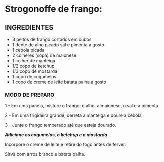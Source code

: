 
# Strogonoffe de frango:

## INGREDIENTES

- 3 peitos de frango cortados em cubos
- 1 dente de alho picado
sal e pimenta a gosto
- 1 cebola picada
- 2 colheres (sopa) de maionese
- 1 colher de manteiga
- 1/2 copo de ketchup
- 1/3 copo de mostarda
- 1 copo de cogumelos
- 1 copo de creme de leite
batata palha a gosto

### MODO DE PREPARO


1 - Em uma panela, misture o frango, o alho, a maionese, o sal e a pimenta.

2 - Em uma frigideira grande, derreta a manteiga e doure a cebola.

3 - Junte o frango temperado até que esteja dourado.

_**Adicione os cogumelos, o ketchup e a mostarda.**_

Incorpore o creme de leite e retire do fogo antes de ferver.

Sirva com arroz branco e batata palha.




